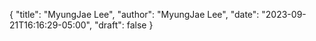 {
   "title": "MyungJae Lee",
   "author": "MyungJae Lee",
   "date": "2023-09-21T16:16:29-05:00",
   "draft": false
}